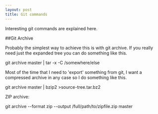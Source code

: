 ```yaml
---
layout: post
title: Git commands
---
```


Interesting git commands are explained here.

##Git Archive

Probably the simplest way to achieve this is with git archive. If you really need just the expanded tree you can do something like this.

git archive master | tar -x -C /somewhere/else

Most of the time that I need to 'export' something from git, I want a compressed archive in any case so I do something like this.

git archive master | bzip2 >source-tree.tar.bz2

ZIP archive:

git archive --format zip --output /full/path/to/zipfile.zip master 
